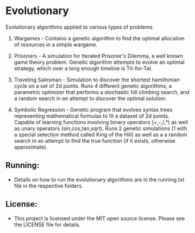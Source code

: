 # Evolutionary

Evolutionary algorithms applied to various types of problems.

1. Wargames - Contains a genetic algorithm to find the optimal allocation of resources in a simple wargame.

2. Prisoners - A simulation for Iterated Prisoner's Dilemma, a well known game theory problem. Genetic algorithm attempts to evolve an optimal strategy, which over a long enough timeline is Tit-for-Tat.

3. Traveling Salesman - Simulation to discover the shortest hamiltonian cycle on a set of 2d points. Runs 4 different genetic algorithms, a parametric optimizer that performs a stochastic hill climbing search, and a random search in an attempt to discover the optimal solution.

4. Symbolic Regression - Genetic program that evolves syntax trees representing mathematical formulas to fit a dataset of 2d points. Capable of learning functions involving binary operators (+,-,/,*) as well as unary operators (sin,cos,tan,sqrt). Runs 2 genetic simulations (1 with a special selection method called King of the Hill) as well as a a random search in an attempt to find the true function (if it exists, otherwise approximate).

## Running:

* Details on how to run the evolutionary algorithms are in the running.txt file in
the respective folders.

## License:

* This project is licensed under the MIT open source license. Please see the LICENSE file for details.